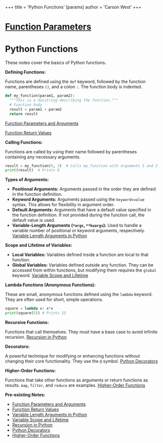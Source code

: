 +++
 title = 'Python Functions'
[params]
	author = 'Carson West'
+++
# [Function Parameters](./../function-parameters/)
# Python Functions

These notes cover the basics of Python functions.

**Defining Functions:**

Functions are defined using the `def` keyword, followed by the function name, parentheses `()`, and a colon `:`.  The function body is indented.

```python
def my_function(param1, param2):
  """This is a docstring describing the function."""
  # Function body
  result = param1 + param2
  return result

```

[Function Parameters and Arguments](./../function-parameters-and-arguments/)

[Function Return Values](./../function-return-values/)

**Calling Functions:**

Functions are called by using their name followed by parentheses containing any necessary arguments.

```python
result = my_function(5, 3)  # Calls my_function with arguments 5 and 3
print(result)  # Prints 8
```

**Types of Arguments:**

* **Positional Arguments:** Arguments passed in the order they are defined in the function definition.
* **Keyword Arguments:** Arguments passed using the `keyword=value` syntax.  This allows for flexibility in argument order.
* **Default Arguments:** Arguments that have a default value specified in the function definition.  If not provided during the function call, the default value is used.
* **Variable-Length Arguments (`*args`, `**kwargs`):**  Used to handle a variable number of positional or keyword arguments, respectively. [Variable Length Arguments in Python](./../variable-length-arguments-in-python/)


**Scope and Lifetime of Variables:**

* **Local Variables:** Variables defined inside a function are local to that function.
* **Global Variables:** Variables defined outside any function.  They can be accessed from within functions, but modifying them requires the `global` keyword. [Variable Scope and Lifetime](./../variable-scope-and-lifetime/)


**Lambda Functions (Anonymous Functions):**

These are small, anonymous functions defined using the `lambda` keyword. They are often used for short, simple operations.

```python
square = lambda x: x*x
print(square(5)) # Prints 25
```

**Recursive Functions:**

Functions that call themselves.  They must have a base case to avoid infinite recursion. [Recursion in Python](./../recursion-in-python/)


**Decorators:**

A powerful technique for modifying or enhancing functions without changing their core functionality.  They use the `@` symbol. [Python Decorators](./../python-decorators/)

**Higher-Order Functions:**

Functions that take other functions as arguments or return functions as results.  `map`, `filter`, and `reduce` are examples. [Higher-Order Functions](./../higher-order-functions/)


**Pre-existing Notes:**

* [Function Parameters and Arguments](./../function-parameters-and-arguments/)
* [Function Return Values](./../function-return-values/)
* [Variable Length Arguments in Python](./../variable-length-arguments-in-python/)
* [Variable Scope and Lifetime](./../variable-scope-and-lifetime/)
* [Recursion in Python](./../recursion-in-python/)
* [Python Decorators](./../python-decorators/)
* [Higher-Order Functions](./../higher-order-functions/)

